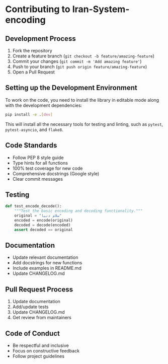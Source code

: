 # Contributing to Iran-System-encoding

## Development Process
1. Fork the repository
2. Create a feature branch (`git checkout -b feature/amazing-feature`)
3. Commit your changes (`git commit -m 'Add amazing feature'`)
4. Push to your branch (`git push origin feature/amazing-feature`)
5. Open a Pull Request

## Setting up the Development Environment
To work on the code, you need to install the library in editable mode along with the development dependencies:
```bash
pip install -e .[dev]
```
This will install all the necessary tools for testing and linting, such as `pytest`, `pytest-asyncio`, and `flake8`.

## Code Standards
- Follow PEP 8 style guide
- Type hints for all functions
- 100% test coverage for new code
- Comprehensive docstrings (Google style)
- Clear commit messages

## Testing
```python
def test_encode_decode():
    """Test the basic encoding and decoding functionality."""
    original = "سلام دنیا"
    encoded = encode(original)
    decoded = decode(encoded)
    assert decoded == original
```

## Documentation
- Update relevant documentation
- Add docstrings for new functions
- Include examples in README.md
- Update CHANGELOG.md

## Pull Request Process
1. Update documentation
2. Add/update tests
3. Update CHANGELOG.md
4. Get review from maintainers

## Code of Conduct
- Be respectful and inclusive
- Focus on constructive feedback
- Follow project guidelines
